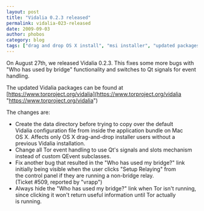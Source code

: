 ```yaml
---
layout: post
title: "Vidalia 0.2.3 released"
permalink: vidalia-023-released
date: 2009-09-03
author: phobos
category: blog
tags: ["drag and drop OS X install", "msi installer", "updated packages", "vidalia bundle"]
---
```


On August 27th, we released Vidalia 0.2.3. This fixes some more bugs with "Who has used by bridge" functionality and switches to Qt signals for event handling.

The updated Vidalia packages can be found at [https://www.torproject.org/vidalia](https://www.torproject.org/vidalia "https://www.torproject.org/vidalia")

The changes are:

- Create the data directory before trying to copy over the default  
 Vidalia configuration file from inside the application bundle on Mac  
 OS X. Affects only OS X drag-and-drop installer users without a  
 previous Vidalia installation.
- Change all Tor event handling to use Qt's signals and slots mechanism  
 instead of custom QEvent subclasses.
- Fix another bug that resulted in the "Who has used my bridge?" link  
 initially being visible when the user clicks "Setup Relaying" from  
 the control panel if they are running a non-bridge relay.  
 (Ticket #509, reported by "vrapp")
- Always hide the "Who has used my bridge?" link when Tor isn't running,  
 since clicking it won't return useful information until Tor actually  
 is running.

